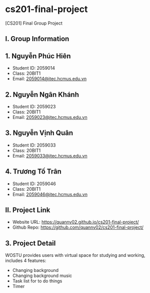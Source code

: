 # cs201-final-project
[CS201] Final Group Project
## I. Group Information
## 1. Nguyễn Phúc Hiên
- Student ID: 2059014
- Class: 20BIT1
- Email: 2059014@itec.hcmus.edu.vn
## 2. Nguyễn Ngân Khánh
- Student ID: 2059023
- Class: 20BIT1
- Email: 2059023@itec.hcmus.edu.vn
## 3. Nguyễn Vịnh Quân
- Student ID: 2059033
- Class: 20BIT1
- Email: 2059033@itec.hcmus.edu.vn
## 4. Trương Tố Trân
- Student ID: 2059046
- Class: 20BIT1
- Email: 2059046@itec.hcmus.edu.vn
## II. Project Link
- Website URL: https://quannv02.github.io/cs201-final-project/
- Github Repo: https://github.com/quannv02/cs201-final-project/
## 3. Project Detail
WOSTU provides users with virtual space for studying and working, includes 4 features:
- Changing background
- Changing background music
- Task list for to do things
- Timer
